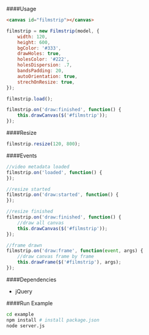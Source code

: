 ####Usage

```html
<canvas id="filmstrip"></canvas>
```

```javascript
filmstrip = new Filmstrip(model, {
    width: 120,
    height: 600,
    bgColor: '#333',
    drawHoles: true,
    holesColor: '#222',
    holesDispersion: .7,
    bandsPadding: 20,
    autoOrientation: true,
    strechOnResize: true,
});

filmstrip.load();

filmstrip.on('draw:finished', function() {
    this.drawCanvas($('#filmstrip'));
});
```

####Resize
```javascript
filmstrip.resize(120, 800);
```

####Events

```javascript
//video metadata loaded
filmstrip.on('loaded', function() {
});

//resize started
filmstrip.on('draw:started', function() {
});

//resize finished
filmstrip.on('draw:finished', function() {
    //draw all canvas
    this.drawCanvas($('#filmstrip'));
});

//frame drawn
filmstrip.on('draw:frame', function(event, args) {
    //draw canvas frame by frame
    this.drawFrame($('#filmstrip'), args);
});
```
####Dependencies

* jQuery

####Run Example

```bash
cd example
npm install # install package.json
node server.js
```
